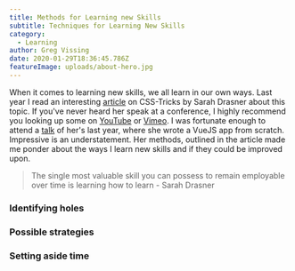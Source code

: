 ```yaml
---
title: Methods for Learning new Skills
subtitle: Techniques for Learning New Skills
category:
  - Learning
author: Greg Vissing
date: 2020-01-29T18:36:45.786Z
featureImage: uploads/about-hero.jpg
---
```

When it comes to learning new skills, we all learn in our own ways. Last year I read an interesting [article](https://css-tricks.com/learning-to-learn/) on CSS-Tricks by Sarah Drasner about this topic. If you've never heard her speak at a conference, I highly recommend you looking up some on [YouTube](https://www.youtube.com/results?search_query=Sarah+Drasner) or [Vimeo](https://vimeo.com/search?q=Sarah+Drasner). I was fortunate enough to attend a [talk](https://vimeo.com/348717993) of her's last year, where she wrote a VueJS app from scratch. Impressive is an understatement. Her methods, outlined in the article made me ponder about the ways I learn new skills and if they could be improved upon.

> The single most valuable skill you can possess to remain employable over time is learning how to learn - Sarah Drasner

### Identifying holes

### Possible strategies



### Setting aside time
